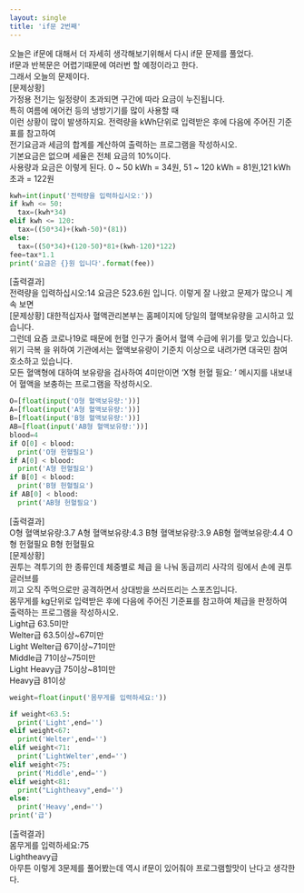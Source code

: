 ```yaml
---
layout: single
title: 'if문 2번째'
---
```

오늘은 if문에 대해서 더 자세히 생각해보기위해서 다시 if문 문제를 풀었다.   
if문과 반복문은 어렵기때문에 여러번 할 예정이라고 한다.   
그래서 오늘의 문제이다.   
[문제상황]   
가정용 전기는 일정량이 초과되면 구간에 따라 요금이 누진됩니다.   
특히 여름에 에어컨 등의 냉방기기를 많이 사용할 때   
이런 상황이 많이 발생하지요. 전력량을 kWh단위로 입력받은 후에 다음에 주어진 기준표를 참고하여   
전기요금과 세금의 합계를 계산하여 출력하는 프로그램을 작성하시오.   
기본요금은 없으며 세율은 전체 요금의 10%이다.   
사용량과 요금은 이렇게 된다.
0 ~ 50 kWh = 34원, 51 ~ 120 kWh = 81원,121 kWh 초과 = 122원   
~~~python
kwh=int(input('전력량을 입력하십시오:'))
if kwh <= 50:
  tax=(kwh*34)
elif kwh <= 120:
  tax=((50*34)+(kwh-50)*(81))
else:
  tax=((50*34)+(120-50)*81+(kwh-120)*122)
fee=tax*1.1
print('요금은 {}원 입니다'.format(fee))
~~~
[출력결과]   
전력량을 입력하십시오:14
요금은 523.6원 입니다. 이렇게 잘 나왔고 문제가 많으니 계속 보면   
[문제상황]
대한적십자사 혈액관리본부는 홈페이지에 당일의 혈액보유량을 고시하고 있습니다.   
그런데 요즘 코로나19로 때문에 헌혈 인구가 줄어서 혈액 수급에 위기를 맞고 있습니다.   
위기 극복 을 위하여 기관에서는 혈액보유량이 기준치 이상으로 내려가면 대국민 참여 호소하고 있습니다.   
모든 혈액형에 대하여 보유량을 검사하여 4미만이면 ‘X형 헌혈 필요: ’ 메시지를 내보내어 혈액을 보충하는 프로그램을 작성하시오.   
~~~python
O=[float(input('O형 혈액보유량:'))]
A=[float(input('A형 혈액보유량:'))]
B=[float(input('B형 혈액보유량:'))]
AB=[float(input('AB형 혈액보유량:'))]
blood=4
if O[0] < blood:
  print('O형 헌혈필요')
if A[0] < blood:
  print('A형 헌혈필요')
if B[0] < blood:
  print('B형 헌혈필요')
if AB[0] < blood:
  print('AB형 헌혈필요')
~~~
[출력결과]   
O형 혈액보유량:3.7
A형 혈액보유량:4.3
B형 혈액보유량:3.9
AB형 혈액보유량:4.4
O형 헌혈필요
B형 헌혈필요    
[문제상황]   
권투는 격투기의 한 종류인데 체중별로 체급 을 나눠 동급끼리 사각의 링에서 손에 권투글러브를   
끼고 오직 주먹으로만 공격하면서 상대방을 쓰러뜨리는 스포츠입니다.   
몸무게를 kg단위로 입력받은 후에 다음에 주어진 기준표를 참고하여 체급을 판정하여   
출력하는 프로그램을 작성하시오.   
Light급 63.5미만         
Welter급 63.5이상~67미만   
Light Welter급 67이상~71미만   
Middle급 71이상~75미만    
Light Heavy급  75이상~81미만     
Heavy급  81이상   
~~~python
weight=float(input('몸무게를 입력하세요:'))

if weight<63.5:
  print('Light',end='')
elif weight<67:
  print('Welter',end='')
elif weight<71:
  print('LightWelter',end='')
elif weight<75:
  print('Middle',end='')
elif weight<81:
  print("Lightheavy",end='')
else:
  print('Heavy',end='')
print('급')
~~~
[출력결과]   
몸무게를 입력하세요:75   
Lightheavy급   
아무튼 이렇게 3문제를 풀어봤는데 역시 if문이 있어줘야 프로그램할맛이 난다고 생각한다.

